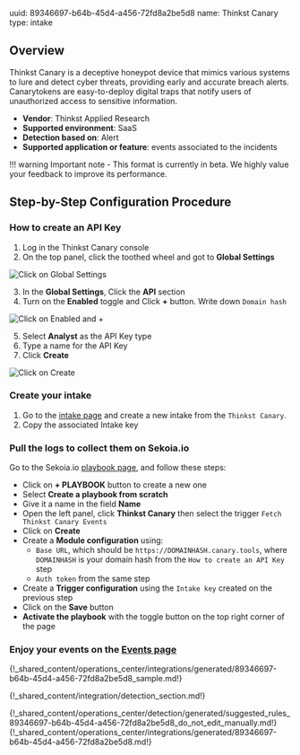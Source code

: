 uuid: 89346697-b64b-45d4-a456-72fd8a2be5d8
name: Thinkst Canary
type: intake

## Overview

Thinkst Canary is a deceptive honeypot device that mimics various systems to lure and detect cyber threats, providing early and accurate breach alerts. Canarytokens are easy-to-deploy digital traps that notify users of unauthorized access to sensitive information.

- **Vendor**: Thinkst Applied Research
- **Supported environment**: SaaS
- **Detection based on**: Alert
- **Supported application or feature**: events associated to the incidents

!!! warning
    Important note - This format is currently in beta. We highly value your feedback to improve its performance.
    
## Step-by-Step Configuration Procedure

### How to create an API Key
1. Log in the Thinkst Canary console
2. On the top panel, click the toothed wheel and got to **Global Settings**

![Click on Global Settings](/assets/operation_center/integration_catalog/cloud_and_saas/thinkst_canary/thinkstcanary_step01.png)

3. In the **Global Settings**, Click the **API** section
4. Turn on the **Enabled** toggle and Click **+** button. Write down `Domain hash`

![Click on Enabled and +](/assets/operation_center/integration_catalog/cloud_and_saas/thinkst_canary/thinkstcanary_step02.png)

5. Select **Analyst** as the API Key type
6. Type a name for the API Key
7. Click **Create**

![Click on Create](/assets/operation_center/integration_catalog/cloud_and_saas/thinkst_canary/thinkstcanary_step03.png)


### Create your intake

1. Go to the [intake page](https://app.sekoia.io/operations/intakes) and create a new intake from the `Thinkst Canary`.
2. Copy the associated Intake key

### Pull the logs to collect them on Sekoia.io

Go to the Sekoia.io [playbook page](https://app.sekoia.io/operations/playbooks), and follow these steps:
  
- Click on **+ PLAYBOOK** button to create a new one
- Select **Create a playbook from scratch**
- Give it a name in the field **Name**
- Open the left panel, click **Thinkst Canary** then select the trigger `Fetch Thinkst Canary Events`
- Click on **Create**
- Create a **Module configuration** using:
    - `Base URL`, which should be `https://DOMAINHASH.canary.tools`, where `DOMAINHASH` is your domain hash from the `How to create an API Key` step
    - `Auth token` from the same step
- Create a **Trigger configuration** using the `Intake key` created on the previous step
- Click on the **Save** button
- **Activate the playbook** with the toggle button on the top right corner of the page

### Enjoy your events on the [Events page](https://app.sekoia.io/operations/events)


{!_shared_content/operations_center/integrations/generated/89346697-b64b-45d4-a456-72fd8a2be5d8_sample.md!}

{!_shared_content/integration/detection_section.md!}

{!_shared_content/operations_center/detection/generated/suggested_rules_89346697-b64b-45d4-a456-72fd8a2be5d8_do_not_edit_manually.md!}
{!_shared_content/operations_center/integrations/generated/89346697-b64b-45d4-a456-72fd8a2be5d8.md!}
